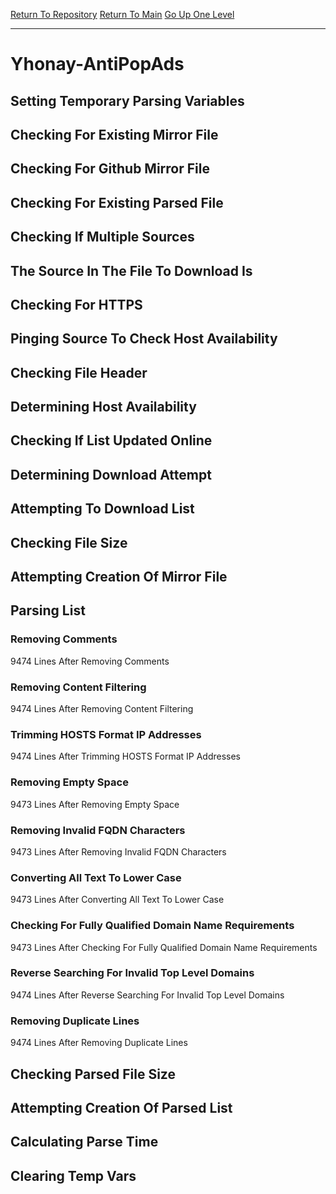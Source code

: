 [Return To Repository](https://github.com/deathbybandaid/piholeparser/)
[Return To Main](https://github.com/deathbybandaid/piholeparser/blob/master/RecentRunLogs/Mainlog.md)
[Go Up One Level](https://github.com/deathbybandaid/piholeparser/blob/master/RecentRunLogs/TopLevelScripts/30-Processing-External-Blacklists.md)
____________________________________
# Yhonay-AntiPopAds
## Setting Temporary Parsing Variables
## Checking For Existing Mirror File
## Checking For Github Mirror File
## Checking For Existing Parsed File
## Checking If Multiple Sources
## The Source In The File To Download Is
## Checking For HTTPS
## Pinging Source To Check Host Availability
## Checking File Header
## Determining Host Availability
## Checking If List Updated Online
## Determining Download Attempt
## Attempting To Download List
## Checking File Size
## Attempting Creation Of Mirror File
## Parsing List
### Removing Comments
9474 Lines After Removing Comments
### Removing Content Filtering
9474 Lines After Removing Content Filtering
### Trimming HOSTS Format IP Addresses
9474 Lines After Trimming HOSTS Format IP Addresses
### Removing Empty Space
9473 Lines After Removing Empty Space
### Removing Invalid FQDN Characters
9473 Lines After Removing Invalid FQDN Characters
### Converting All Text To Lower Case
9473 Lines After Converting All Text To Lower Case
### Checking For Fully Qualified Domain Name Requirements
9473 Lines After Checking For Fully Qualified Domain Name Requirements
### Reverse Searching For Invalid Top Level Domains
9474 Lines After Reverse Searching For Invalid Top Level Domains
### Removing Duplicate Lines
9474 Lines After Removing Duplicate Lines
## Checking Parsed File Size
## Attempting Creation Of Parsed List
## Calculating Parse Time
## Clearing Temp Vars
